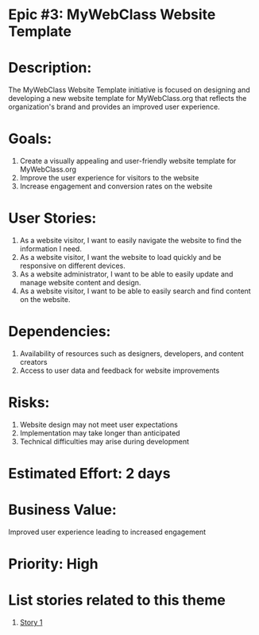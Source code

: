 # Epic #3: MyWebClass Website Template

# Description: 
The MyWebClass Website Template initiative is focused on designing and developing a new website template for MyWebClass.org that reflects the organization's brand and provides an improved user experience.

# Goals:

1. Create a visually appealing and user-friendly website template for MyWebClass.org
2. Improve the user experience for visitors to the website
3. Increase engagement and conversion rates on the website
# User Stories:

1. As a website visitor, I want to easily navigate the website to find the information I need.
2. As a website visitor, I want the website to load quickly and be responsive on different devices.
3. As a website administrator, I want to be able to easily update and manage website content and design.
4. As a website visitor, I want to be able to easily search and find content on the website.
# Dependencies:

1. Availability of resources such as designers, developers, and content creators
2. Access to user data and feedback for website improvements
# Risks:

1. Website design may not meet user expectations
2. Implementation may take longer than anticipated
3. Technical difficulties may arise during development
# Estimated Effort: 2 days

# Business Value:

Improved user experience leading to increased engagement 
# Priority: High

# List stories related to this theme
1. [Story 1](../../../../documentation/theme_1/initiatives/epics/stories/story_three.md)